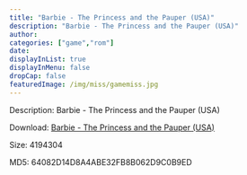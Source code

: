 ```yaml
---
title: "Barbie - The Princess and the Pauper (USA)"
description: "Barbie - The Princess and the Pauper (USA)"
author: 
categories: ["game","rom"]
date: 
displayInList: true
displayInMenu: false
dropCap: false
featuredImage: /img/miss/gamemiss.jpg
---
```


Description: Barbie - The Princess and the Pauper (USA)

Download: <a style="text-decoration:underline;" href="https://mega.nz/#!LWQW0KRT!daGmWa6DR_qcx6RwGertzXH7s516B6lC0v5-FxBVeNI" target = "_blank" rel = "nofollow" > Barbie - The Princess and the Pauper (USA)</a>

Size: 4194304

MD5: 64082D14D8A4ABE32FB8B062D9C0B9ED

